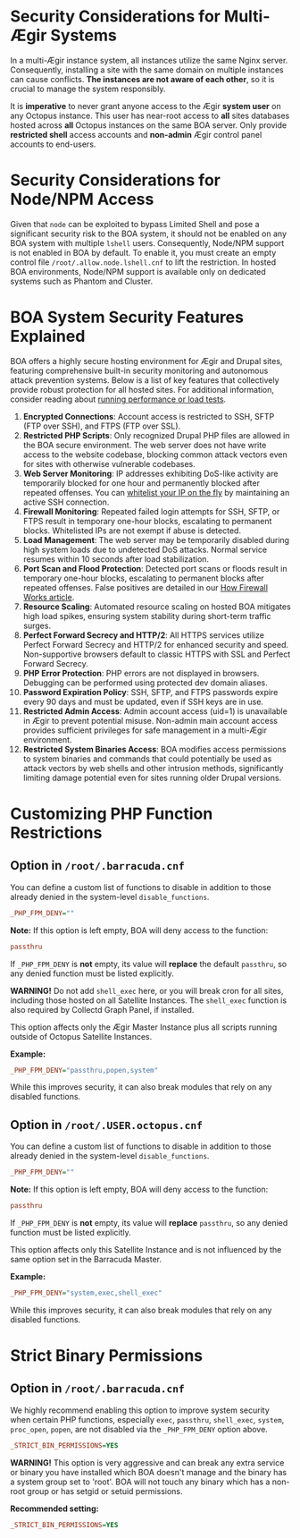 # Security Considerations for Multi-Ægir Systems

In a multi-Ægir instance system, all instances utilize the same Nginx server. Consequently, installing a site with the same domain on multiple instances can cause conflicts. **The instances are not aware of each other**, so it is crucial to manage the system responsibly.

It is **imperative** to never grant anyone access to the Ægir **system user** on any Octopus instance. This user has near-root access to **all** sites databases hosted across **all** Octopus instances on the same BOA server. Only provide **restricted shell** access accounts and **non-admin** Ægir control panel accounts to end-users.

# Security Considerations for Node/NPM Access

Given that `node` can be exploited to bypass Limited Shell and pose a significant security risk to the BOA system, it should not be enabled on any BOA system with multiple `lshell` users. Consequently, Node/NPM support is not enabled in BOA by default. To enable it, you must create an empty control file `/root/.allow.node.lshell.cnf` to lift the restriction. In hosted BOA environments, Node/NPM support is available only on dedicated systems such as Phantom and Cluster.

# BOA System Security Features Explained

BOA offers a highly secure hosting environment for Ægir and Drupal sites, featuring comprehensive built-in security monitoring and autonomous attack prevention systems. Below is a list of key features that collectively provide robust protection for all hosted sites. For additional information, consider reading about [running performance or load tests](https://learn.omega8.cc/how-to-run-performance-or-load-test-300).

1. **Encrypted Connections**: Account access is restricted to SSH, SFTP (FTP over SSH), and FTPS (FTP over SSL).
2. **Restricted PHP Scripts**: Only recognized Drupal PHP files are allowed in the BOA secure environment. The web server does not have write access to the website codebase, blocking common attack vectors even for sites with otherwise vulnerable codebases.
3. **Web Server Monitoring**: IP addresses exhibiting DoS-like activity are temporarily blocked for one hour and permanently blocked after repeated offenses. You can [whitelist your IP on the fly](https://omega8.cc/how-firewall-works-is-my-ip-blocked-121) by maintaining an active SSH connection.
4. **Firewall Monitoring**: Repeated failed login attempts for SSH, SFTP, or FTPS result in temporary one-hour blocks, escalating to permanent blocks. Whitelisted IPs are not exempt if abuse is detected.
5. **Load Management**: The web server may be temporarily disabled during high system loads due to undetected DoS attacks. Normal service resumes within 10 seconds after load stabilization.
6. **Port Scan and Flood Protection**: Detected port scans or floods result in temporary one-hour blocks, escalating to permanent blocks after repeated offenses. False positives are detailed in our [How Firewall Works article](https://omega8.cc/how-firewall-works-is-my-ip-blocked-121).
7. **Resource Scaling**: Automated resource scaling on hosted BOA mitigates high load spikes, ensuring system stability during short-term traffic surges.
8. **Perfect Forward Secrecy and HTTP/2**: All HTTPS services utilize Perfect Forward Secrecy and HTTP/2 for enhanced security and speed. Non-supportive browsers default to classic HTTPS with SSL and Perfect Forward Secrecy.
9. **PHP Error Protection**: PHP errors are not displayed in browsers. Debugging can be performed using protected dev domain aliases.
10. **Password Expiration Policy**: SSH, SFTP, and FTPS passwords expire every 90 days and must be updated, even if SSH keys are in use.
11. **Restricted Admin Access**: Admin account access (uid=1) is unavailable in Ægir to prevent potential misuse. Non-admin main account access provides sufficient privileges for safe management in a multi-Ægir environment.
12. **Restricted System Binaries Access**: BOA modifies access permissions to system binaries and commands that could potentially be used as attack vectors by web shells and other intrusion methods, significantly limiting damage potential even for sites running older Drupal versions.

# Customizing PHP Function Restrictions

## Option in `/root/.barracuda.cnf`

You can define a custom list of functions to disable in addition to those already denied in the system-level `disable_functions`.

```ini
_PHP_FPM_DENY=""
```

**Note:** If this option is left empty, BOA will deny access to the function:

```ini
passthru
```

If `_PHP_FPM_DENY` is **not** empty, its value will **replace** the default `passthru`, so any denied function must be listed explicitly.

**WARNING!** Do not add `shell_exec` here, or you will break cron for all sites, including those hosted on all Satellite Instances. The `shell_exec` function is also required by Collectd Graph Panel, if installed.

This option affects only the Ægir Master Instance plus all scripts running outside of Octopus Satellite Instances.

**Example:**

```ini
_PHP_FPM_DENY="passthru,popen,system"
```

While this improves security, it can also break modules that rely on any disabled functions.

## Option in `/root/.USER.octopus.cnf`

You can define a custom list of functions to disable in addition to those already denied in the system-level `disable_functions`.

```ini
_PHP_FPM_DENY=""
```

**Note:** If this option is left empty, BOA will deny access to the function:

```ini
passthru
```

If `_PHP_FPM_DENY` is **not** empty, its value will **replace** `passthru`, so any denied function must be listed explicitly.

This option affects only this Satellite Instance and is not influenced by the same option set in the Barracuda Master.

**Example:**

```ini
_PHP_FPM_DENY="system,exec,shell_exec"
```

While this improves security, it can also break modules that rely on any disabled functions.

# Strict Binary Permissions

## Option in `/root/.barracuda.cnf`

We highly recommend enabling this option to improve system security when certain PHP functions, especially `exec`, `passthru`, `shell_exec`, `system`, `proc_open`, `popen`, are not disabled via the `_PHP_FPM_DENY` option above.

```ini
_STRICT_BIN_PERMISSIONS=YES
```

**WARNING!** This option is very aggressive and can break any extra service or binary you have installed which BOA doesn't manage and the binary has a system group set to 'root'. BOA will not touch any binary which has a non-root group or has setgid or setuid permissions.

**Recommended setting:**

```ini
_STRICT_BIN_PERMISSIONS=YES
```

